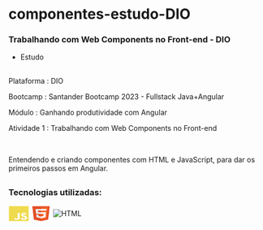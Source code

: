 # componentes-estudo-DIO
### Trabalhando com Web Components no Front-end - DIO
- Estudo
##

<p> Plataforma : DIO </p>
<p> Bootcamp : Santander Bootcamp 2023 - Fullstack Java+Angular </p>
<p> Módulo : Ganhando produtividade com Angular </p>
<p> Atividade 1 : Trabalhando com Web Components no Front-end </p>

<br>

Entendendo e criando componentes com HTML e JavaScript, para dar os primeiros passos em Angular.

##
### Tecnologias utilizadas:

<div>
   <img align="center" alt="Javascript" height="30" width="40" src="https://raw.githubusercontent.com/devicons/devicon/master/icons/javascript/javascript-plain.svg">
   <img align="center" alt="HTML" height="30" width="40" alt="HTML" src="https://raw.githubusercontent.com/devicons/devicon/master/icons/html5/html5-original.svg">
   <img align="center" alt="HTML" height="30" width="40" alt="css" src="https://cdn.jsdelivr.net/gh/devicons/devicon/icons/css3/css3-original.svg" />
</div>
